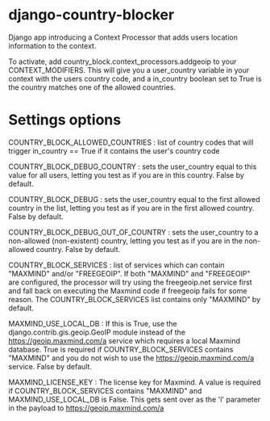 django-country-blocker
======================

Django app introducing a Context Processor that adds users location information to the context.

To activate, add country_block.context_processors.addgeoip to your CONTEXT_MODIFIERS.
This will give you a user_country variable in your context with the users country code,
and a in_country boolean set to True is the country matches one of the allowed countries.

Settings options
================
COUNTRY_BLOCK_ALLOWED_COUNTRIES : list of country codes that will trigger in_country == True if it contains
the user's country code

COUNTRY_BLOCK_DEBUG_COUNTRY : sets the user_country equal to this value for all users, letting you test as if you are in
this country. False by default.

COUNTRY_BLOCK_DEBUG : sets the user_country equal to the first allowed country in the list,
letting you test as if you are in the first allowed country. False by default.

COUNTRY_BLOCK_DEBUG_OUT_OF_COUNTRY : sets the user_country to a non-allowed (non-existent) country,
letting you test as if you are in the non-allowed country. False by default.

COUNTRY_BLOCK_SERVICES : list of services which can contain "MAXMIND" and/or "FREEGEOIP". If both "MAXMIND" and
"FREEGEOIP" are configured, the processor will try using the freegeoip.net service first and fall back on executing the
Maxmind code if freegeoip fails for some reason. The COUNTRY_BLOCK_SERVICES list contains only "MAXMIND" by default.

MAXMIND_USE_LOCAL_DB : If this is True, use the django.contrib.gis.geoip.GeoIP module instead of the
https://geoip.maxmind.com/a service which requires a local Maxmind database. True is required if COUNTRY_BLOCK_SERVICES
contains "MAXMIND" and you do not wish to use the https://geoip.maxmind.com/a service. False by default.

MAXMIND_LICENSE_KEY : The license key for Maxmind. A value is required if COUNTRY_BLOCK_SERVICES contains "MAXMIND"
and MAXMIND_USE_LOCAL_DB is False. This gets sent over as the 'l' parameter in the payload to
https://geoip.maxmind.com/a
